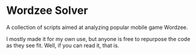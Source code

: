 # Wordzee Solver
A collection of scripts aimed at analyzing popular mobile game Wordzee.

I mostly made it for my own use, but anyone is free to repurpose the code as they see fit.
Well, if you can read it, that is.